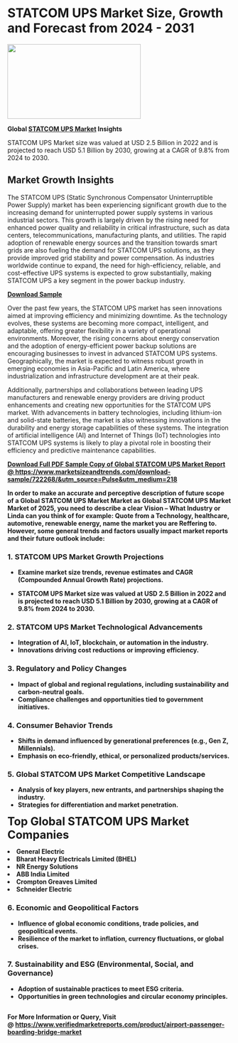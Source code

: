 <H1>STATCOM UPS Market Size, Growth and Forecast from 2024 - 2031</H1><img class="aligncenter size-medium wp-image-584254" src="https://thirdeyenews.in/wp-content/uploads/2024/09/Global-Market-Research-300x168.jpeg" alt="" width="300" height="168" /><p><strong>Global&nbsp;<a href="https://www.marketsizeandtrends.com/download-sample/722268/&amp;utm_source=Pulse&amp;utm_medium=218">STATCOM UPS Market</a> Insights</strong></p><p>STATCOM UPS Market size was valued at USD 2.5 Billion in 2022 and is projected to reach USD 5.1 Billion by 2030, growing at a CAGR of 9.8% from 2024 to 2030.</p><p><h2>Market Growth Insights</h2> <p>The STATCOM UPS (Static Synchronous Compensator Uninterruptible Power Supply) market has been experiencing significant growth due to the increasing demand for uninterrupted power supply systems in various industrial sectors. This growth is largely driven by the rising need for enhanced power quality and reliability in critical infrastructure, such as data centers, telecommunications, manufacturing plants, and utilities. The rapid adoption of renewable energy sources and the transition towards smart grids are also fueling the demand for STATCOM UPS solutions, as they provide improved grid stability and power compensation. As industries worldwide continue to expand, the need for high-efficiency, reliable, and cost-effective UPS systems is expected to grow substantially, making STATCOM UPS a key segment in the power backup industry.</p> <p><strong><a href="#">Download Sample</a></strong></p> <p>Over the past few years, the STATCOM UPS market has seen innovations aimed at improving efficiency and minimizing downtime. As the technology evolves, these systems are becoming more compact, intelligent, and adaptable, offering greater flexibility in a variety of operational environments. Moreover, the rising concerns about energy conservation and the adoption of energy-efficient power backup solutions are encouraging businesses to invest in advanced STATCOM UPS systems. Geographically, the market is expected to witness robust growth in emerging economies in Asia-Pacific and Latin America, where industrialization and infrastructure development are at their peak.</p> <p>Additionally, partnerships and collaborations between leading UPS manufacturers and renewable energy providers are driving product enhancements and creating new opportunities for the STATCOM UPS market. With advancements in battery technologies, including lithium-ion and solid-state batteries, the market is also witnessing innovations in the durability and energy storage capabilities of these systems. The integration of artificial intelligence (AI) and Internet of Things (IoT) technologies into STATCOM UPS systems is likely to play a pivotal role in boosting their efficiency and predictive maintenance capabilities.</p> <p><strong><a href="#"></p><p><span class=""><strong>Download Full PDF Sample Copy of Global STATCOM UPS Market Report</strong> @ <a href="https://www.marketsizeandtrends.com/download-sample/722268/&amp;utm_source=Pulse&amp;utm_medium=218" target="_blank">https://www.marketsizeandtrends.com/download-sample/722268/&amp;utm_source=Pulse&amp;utm_medium=218</a></span></p><p>In order to make an accurate and perceptive description of future scope of a Global&nbsp;STATCOM UPS Market Market as Global&nbsp;STATCOM UPS Market Market of 2025, you need to describe a clear Vision &ndash; What Industry or Linda can you think of for example: Quote from a Technology, healthcare, automotive, renewable energy, name the market you are Reffering to. However, some general trends and factors usually impact market reports and their future outlook include:</p><h3>1.&nbsp;<strong>STATCOM UPS Market Growth Projections</strong></h3><ul><li>Examine market size trends, revenue estimates and CAGR (Compounded Annual Growth Rate) projections.</li><li><p>STATCOM UPS Market size was valued at USD 2.5 Billion in 2022 and is projected to reach USD 5.1 Billion by 2030, growing at a CAGR of 9.8% from 2024 to 2030.</p></li></ul><h3>2.&nbsp;<strong>STATCOM UPS Market Technological Advancements</strong></h3><ul><li>Integration of AI, IoT, blockchain, or automation in the industry.</li><li>Innovations driving cost reductions or improving efficiency.</li></ul><h3>3.&nbsp;<strong>Regulatory and Policy Changes</strong></h3><ul><li>Impact of global and regional regulations, including sustainability and carbon-neutral goals.</li><li>Compliance challenges and opportunities tied to government initiatives.</li></ul><h3>4.&nbsp;<strong>Consumer Behavior Trends</strong></h3><ul><li>Shifts in demand influenced by generational preferences (e.g., Gen Z, Millennials).</li><li>Emphasis on eco-friendly, ethical, or personalized products/services.</li></ul><h3>5.&nbsp;<strong>Global STATCOM UPS Market Competitive Landscape</strong></h3><ul><li>Analysis of key players, new entrants, and partnerships shaping the industry.</li><li>Strategies for differentiation and market penetration.</li></ul><p data-pm-slice="1 1 []"><span style="color: inherit; font-family: inherit; font-size: 25px;">Top Global STATCOM UPS Market Companies</span></p><div class="" data-test-id=""><p><li>General Electric</li><li> Bharat Heavy Electricals Limited (BHEL)</li><li> NR Energy Solutions</li><li> ABB India Limited</li><li> Crompton Greaves Limited</li><li> Schneider Electric</li></p></div><h3>6.&nbsp;<strong>Economic and Geopolitical Factors</strong></h3><ul><li>Influence of global economic conditions, trade policies, and geopolitical events.</li><li>Resilience of the market to inflation, currency fluctuations, or global crises.</li></ul><h3>7.&nbsp;<strong>Sustainability and ESG (Environmental, Social, and Governance)</strong></h3><ul><li>Adoption of sustainable practices to meet ESG criteria.</li><li>Opportunities in green technologies and circular economy principles.</li></ul><h2><strong style="font-size: 14px;">For More Information or Query, Visit @&nbsp;</strong><a style="background-color: #ffffff; font-size: 14px;" href="https://www.marketsizeandtrends.com/report/statcom-ups-market/" target="_blank">https://www.verifiedmarketreports.com/product/airport-passenger-boarding-bridge-market</a></h2>
